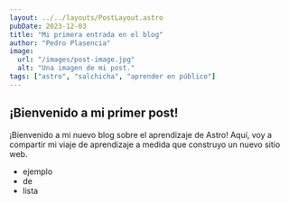 ```yaml
---
layout: ../../layouts/PostLayout.astro
pubDate: 2023-12-03
title: "Mi primera entrada en el blog"
author: "Pedro Plasencia"
image:
  url: "/images/post-image.jpg"
  alt: "Una imagen de mi post."
tags: ["astro", "salchicha", "aprender en público"]
---
```


## ¡Bienvenido a mi primer post!

¡Bienvenido a mi nuevo blog sobre el aprendizaje de Astro! Aquí, voy a compartir mi viaje de aprendizaje a medida que construyo un nuevo sitio web.

- ejemplo
- de
- lista
